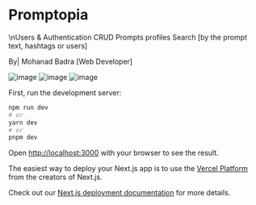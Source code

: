 # Promptopia
\nUsers & Authentication
CRUD Prompts
profiles
Search [by the prompt text, hashtags or users]

By| Mohanad Badra [Web Developer]

![image](https://github.com/MohanadBadra/next-promptopia/assets/78423601/809f3500-ba59-4513-b307-4acb04d317ee)
![image](https://github.com/MohanadBadra/next-promptopia/assets/78423601/2aefe2a9-8b08-4ba6-a7b9-6a89c7bbf520)
![image](https://github.com/MohanadBadra/next-promptopia/assets/78423601/f80b35a4-4a27-4ca7-ae19-467c3fd0cb1a)


First, run the development server:

```bash
npm run dev
# or
yarn dev
# or
pnpm dev
```

Open [http://localhost:3000](http://localhost:3000) with your browser to see the result.

The easiest way to deploy your Next.js app is to use the [Vercel Platform](https://vercel.com/new?utm_medium=default-template&filter=next.js&utm_source=create-next-app&utm_campaign=create-next-app-readme) from the creators of Next.js.

Check out our [Next.js deployment documentation](https://nextjs.org/docs/deployment) for more details.
